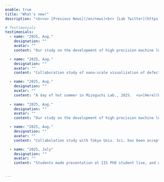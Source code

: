 ```yaml
---
enable: true
title: "What's new!"
description: "<b><u> [Previous News](/en/news)<br> [Lab Twitter](https://x.com/nmdl_mizo)</b> </u>"

# Testimonials
testimonials:
  - name: "2025, Aug."
    designation: ""
    avatar: ""
    content: "Our study on the development of high precision machine learning potential for crystalline polytypes, glass and liquid of BaTiO3 has been published in APL Machine Learning.<u>[Here](https://pubs.aip.org/aip/aml/article/3/3/036115/3360303/High-precision-machine-learning-force-field)</u>"

  - name: "2025, Aug."
    designation: ""
    avatar: ""
    content: "Collaboration study of nano-scale visualization of defect in quantum sensor with NIMS and QST is published in Nano Lett.<u>[Here](https://pubs.acs.org/doi/10.1021/acs.nanolett.5c02988)</u>"

  - name: "2025, Aug."
    designation: ""
    avatar: ""
    content: "A day of hot summer in Mizoguchi Lab., 2025.  <u>[Here](https://x.com/nmdl_mizo/status/1953359241743597995)</u> & <u>[Here](https://x.com/nmdl_mizo/status/1950490759163240668)</u>"
 
  - name: "2025, Aug."
    designation: ""
    avatar: ""
    content: "Our study on the development of high precision machine learning potential for crystalline polytypes, glass and liquid of BaTiO3 has been accepted in APL Machine Learning."

  - name: "2025, Aug."
    designation: ""
    avatar: ""
    content: "Collabolation study with Tokyo Univ. Sci. has been accepted in 日本金属学会誌 (Japanese journal)"

  - name: "2025, July"
    designation: ""
    avatar: ""
    content: "Students made presentation at IIS PhD student live, and won prizes!<u>[HERE](https://x.com/nmdl_mizo/status/1942778149504516392)</u>"
  

---
```

